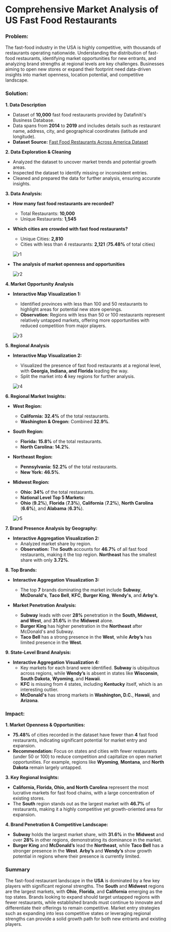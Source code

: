 # Comprehensive Market Analysis of US Fast Food Restaurants

### **Problem:**

The fast-food industry in the USA is highly competitive, with thousands of restaurants operating nationwide. Understanding the distribution of fast-food restaurants, identifying market opportunities for new entrants, and analyzing brand strengths at regional levels are key challenges. Businesses aiming to open new stores or expand their footprint need data-driven insights into market openness, location potential, and competitive landscape.

### **Solution:**

**1. Data Description**
- Dataset of **10,000** fast food restaurants provided by Datafiniti's Business Database.
- Data spans from **2014** to **2019** and includes details such as restaurant name, address, city, and geographical coordinates (latitude and longitude).
- **Dataset Source:** [Fast Food Restaurants Across America Dataset](https://data.world/datafiniti/fast-food-restaurants-across-america)

**2. Data Exploration & Cleaning**
- Analyzed the dataset to uncover market trends and potential growth areas.
- Inspected the dataset to identify missing or inconsistent entries.
- Cleaned and prepared the data for further analysis, ensuring accurate insights.

**3. Data Analysis:**
- **How many fast food restaurants are recorded?**
  - Total Restaurants: **10,000**
  - Unique Restaurants: **1,545**

- **Which cities are crowded with fast food restaurants?**
  - Unique Cities: **2,810**
  - Cities with less than 4 restaurants: **2,121** (**75.48%** of total cities)

  ![r1](https://github.com/shibbir282/Comprehensive-Market-Analysis-of-US-Fast-Food-Restaurants/blob/main/Figures/r1.png)

- **The analysis of market openness and opportunities**

  ![r2](https://github.com/shibbir282/Comprehensive-Market-Analysis-of-US-Fast-Food-Restaurants/blob/main/Figures/r2.png)

**4. Market Opportunity Analysis**
- **Interactive Map Visualization 1:**
  - Identified provinces with less than 100 and 50 restaurants to highlight areas for potential new store openings.
  - **Observation**: Regions with less than 50 or 100 restaurants represent relatively untapped markets, offering more opportunities with reduced competition from major players.

  ![r3](https://github.com/shibbir282/Comprehensive-Market-Analysis-of-US-Fast-Food-Restaurants/blob/main/Figures/r3.png)

**5. Regional Analysis**
- **Interactive Map Visualization 2:**
  - Visualized the presence of fast food restaurants at a regional level, with **Georgia, Indiana, and Florida** leading the way.
  - Split the market into **4** key regions for further analysis.

  ![r4](https://github.com/shibbir282/Comprehensive-Market-Analysis-of-US-Fast-Food-Restaurants/blob/main/Figures/r4.png)

**6. Regional Market Insights:**
- **West Region:**
  - **California:** **32.4%** of the total restaurants.
  - **Washington & Oregon:** Combined **32.9%**.
- **South Region:**
  - **Florida:** **15.8%** of the total restaurants.
  - **North Carolina:** **14.2%**.
- **Northeast Region:**
  - **Pennsylvania:** **52.2%** of the total restaurants.
  - **New York:** **46.5%**.
- **Midwest Region:**
  - **Ohio:** **34%** of the total restaurants.
  - **National Level Top 5 Markets:**
  - **Ohio** (**9.2%**), **Florida** (**7.3%**), **California** (**7.2%**), **North Carolina** (**6.6%**), and **Alabama** (**6.3%**).

  ![r5](https://github.com/shibbir282/Comprehensive-Market-Analysis-of-US-Fast-Food-Restaurants/blob/main/Figures/r5.png)

**7. Brand Presence Analysis by Geography:**
- **Interactive Aggregation Visualization 2:**
  - Analyzed market share by region.
  - **Observation:** The **South** accounts for **46.7%** of all fast food restaurants, making it the top region. **Northeast** has the smallest share with only **3.72%**.

**8. Top Brands:**
- **Interactive Aggregation Visualization 3:**
  - The top **7** brands dominating the market include **Subway**, **McDonald's**, **Taco Bell**, **KFC**, **Burger King**, **Wendy's**, and **Arby's**.

- **Market Penetration Analysis:**
  - **Subway** leads with over **28%** penetration in the **South, Midwest, and West**, and **31.6%** in the **Midwest** alone.
  - **Burger King** has higher penetration in the **Northeast** after McDonald's and Subway.
  - **Taco Bell** has a strong presence in the **West**, while **Arby’s** has limited presence in the **West**.

**9. State-Level Brand Analysis:**
- **Interactive Aggregation Visualization 4:**
  - Key markets for each brand were identified. **Subway** is ubiquitous across regions, while **Wendy’s** is absent in states like **Wisconsin**, **South Dakota**, **Wyoming**, and **Hawaii**.
  - **KFC** is missing from 4 states, including **Kentucky** itself, which is an interesting outlier.
  - **McDonald's** has strong markets in **Washington, D.C.**, **Hawaii**, and **Arizona**.

### **Impact:**

**1. Market Openness & Opportunities:**
  - **75.48%** of cities recorded in the dataset have fewer than **4** fast food restaurants, indicating significant potential for market entry and expansion.
  - **Recommendation:** Focus on states and cities with fewer restaurants (under 50 or 100) to reduce competition and capitalize on open market opportunities. For example, regions like **Wyoming**, **Montana**, and **North Dakota** remain largely untapped.

**3. Key Regional Insights:**
  - **California, Florida, Ohio, and North Carolina** represent the most lucrative markets for fast food chains, with a large concentration of existing stores.
  - The **South** region stands out as the largest market with **46.7%** of restaurants, making it a highly competitive yet growth-oriented area for expansion.

**4. Brand Penetration & Competitive Landscape:**
  - **Subway** holds the largest market share, with **31.6%** in the **Midwest** and over **28%** in other regions, demonstrating its dominance in the market.
  - **Burger King** and **McDonald’s** lead the **Northeast**, while **Taco Bell** has a stronger presence in the **West**. **Arby’s** and **Wendy’s** show growth potential in regions where their presence is currently limited.

### **Summary**

The fast-food restaurant landscape in the **USA** is dominated by a few key players with significant regional strengths. The **South** and **Midwest** regions are the largest markets, with **Ohio**, **Florida**, and **California** emerging as the top states. Brands looking to expand should target untapped regions with fewer restaurants, while established brands must continue to innovate and differentiate their offerings to remain competitive. Market entry strategies such as expanding into less competitive states or leveraging regional strengths can provide a solid growth path for both new entrants and existing players.
